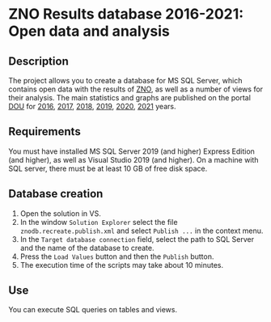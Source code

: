 # ZNO Results database 2016-2021: Open data and analysis #

## Description ##
The project allows you to create a database for MS SQL Server, which contains open data with the results of [ZNO](https://testportal.com.ua/), as well as a number of views for their analysis.
The main statistics and graphs are published on the portal [DOU](https://dou.ua) for [2016](https://dou.ua/lenta/articles/zno-2016/), [2017](https://dou.ua/lenta/articles/zno-2017/), [2018](https://dou.ua/lenta/articles/zno-2018/), [2019](https://dou.ua/lenta/articles/zno-2019/), [2020](https://dou.ua/lenta/articles/zno-2020/), [2021](https://dou.ua/lenta/articles/zno-2021/) years.
## Requirements ##
You must have installed MS SQL Server 2019 (and higher) Express Edition (and higher), as well as Visual Studio 2019 (and higher). On a machine with SQL server, there must be at least 10 GB of free disk space.
## Database creation ##
1. Open the solution in VS.
1. In the window `Solution Explorer` select the file` znodb.recreate.publish.xml` and select `Publish ...` in the context menu.
1. In the `Target database connection` field, select the path to SQL Server and the name of the database to create.
1. Press the `Load Values` button and then the `Publish` button.
1. The execution time of the scripts may take about 10 minutes.

## Use ##
You can execute SQL queries on tables and views.
